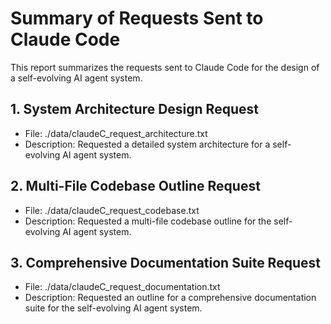 # Summary of Requests Sent to Claude Code

This report summarizes the requests sent to Claude Code for the design of a self-evolving AI agent system.

## 1. System Architecture Design Request

*   File: ./data/claudeC_request_architecture.txt
*   Description: Requested a detailed system architecture for a self-evolving AI agent system.

## 2. Multi-File Codebase Outline Request

*   File: ./data/claudeC_request_codebase.txt
*   Description: Requested a multi-file codebase outline for the self-evolving AI agent system.

## 3. Comprehensive Documentation Suite Request

*   File: ./data/claudeC_request_documentation.txt
*   Description: Requested an outline for a comprehensive documentation suite for the self-evolving AI agent system.

